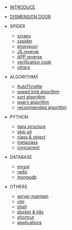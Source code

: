 * [INTRODUCE](other/introduce.md)
* [DISMENSION DOOR](other/dismension_door.md)

* SPIDER
    * [scrapy](spider/scrapy.md)
    * [xspider](spider/xspider.md)
    * [proxypool](spider/proxypool.md)
    * [JS reverse](spider/js_reverse.md)
    * [APP reverse](spider/app_reverse.md)
    * [verification code](spider/verification_code.md)
    * [others](spider/others.md)
    

* ALGORITHMS
    * [AutoThrottle](algorithms/speed_limit_algorithm.md)
    * [speed limit algorithm](algorithms/speed_limit_algorithm.md)
    * [sort algorithm](algorithms/sort_algorithm.md)
    * [query algorithm](algorithms/query_algorithm.md)
    * [recommended algorithm](algorithms/recommended_algorithm.md)

* PYTHON
    * [data structure](python/data_structure.md)
    * [skip pit](python/skip_pit.md)
    * [class & object](python/class_a_object.md)
    * [metaclass](python/metaclass.md)
    * [concurrent](python/concurrent.md)
    
* DATABASE
    * [mysql](database/mysql.md)
    * [redis](database/redis.md)
    * [mongodb](database/mongodb.md)

* OTHERS
    * [server maintain](other/server_maintain.md) 
    * [vim](other/vim.md)
    * [shell](other/shell.md)
    * [docker & k8s](other/docker_a_k8s.md)
    * [shortcut](other/shortcut.md)
    * [applications](other/applications.md)